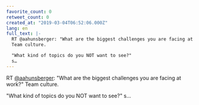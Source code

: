```yaml
---
favorite_count: 0
retweet_count: 0
created_at: "2019-03-04T06:52:06.000Z"
lang: en
full_text: |-
  RT @aahunsberger: "What are the biggest challenges you are facing at work?" 
  Team culture.

  "What kind of topics do you NOT want to see?"
  s…
---
```


RT [@aahunsberger](https://twitter.com/aahunsberger): "What are the biggest
challenges you are facing at work?" Team culture.

"What kind of topics do you NOT want to see?" s…
